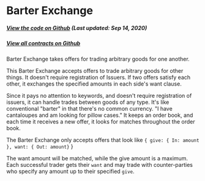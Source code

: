 # Barter Exchange

<Zoe-Version/>

##### [View the code on Github](https://github.com/Agoric/agoric-sdk/blob/a564c6081976d7b66b3cdf54e0ba8903c8f1ee6d/packages/zoe/src/contracts/barterExchange.js) (Last updated: Sep 14, 2020)
##### [View all contracts on Github](https://github.com/Agoric/agoric-sdk/tree/master/packages/zoe/src/contracts)

Barter Exchange takes offers for trading arbitrary goods for one another.

This Barter Exchange accepts offers to trade arbitrary goods for other
things. It doesn't require registration of Issuers. If two offers satisfy
each other, it exchanges the specified amounts in each side's want clause.

Since it pays no attention to keywords, and doesn't require
registration of issuers, it can handle trades between goods of any
type. It's like conventional "barter" in that there's no common
currency. "I have cantaloupes and am looking for pillow cases." It
keeps an order book, and each time it receives a new offer, it looks
for matches throughout the order book. 

The Barter Exchange only accepts offers that look like
`{ give: { In: amount }, want: { Out: amount}` }

The want amount will be matched, while the give amount is a maximum. Each
successful trader gets their `want` and may trade with counter-parties who
specify any amount up to their specified `give`.
